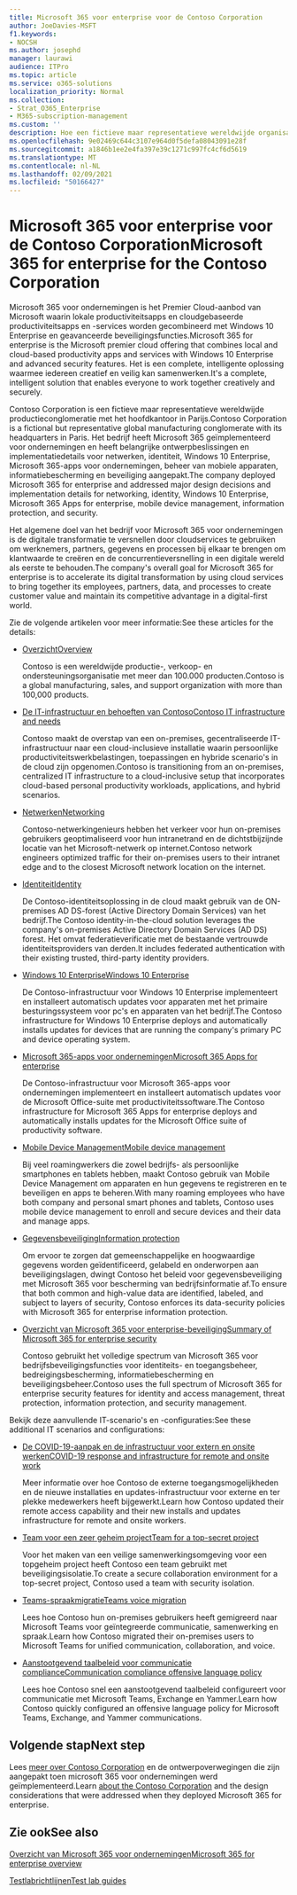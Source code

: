 ```yaml
---
title: Microsoft 365 voor enterprise voor de Contoso Corporation
author: JoeDavies-MSFT
f1.keywords:
- NOCSH
ms.author: josephd
manager: laurawi
audience: ITPro
ms.topic: article
ms.service: o365-solutions
localization_priority: Normal
ms.collection:
- Strat_O365_Enterprise
- M365-subscription-management
ms.custom: ''
description: Hoe een fictieve maar representatieve wereldwijde organisatie Microsoft 365 voor ondernemingen heeft overgenomen.
ms.openlocfilehash: 9e02469c644c3107e964d0f5defa08043091e28f
ms.sourcegitcommit: a1846b1ee2e4fa397e39c1271c997fc4cf6d5619
ms.translationtype: MT
ms.contentlocale: nl-NL
ms.lasthandoff: 02/09/2021
ms.locfileid: "50166427"
---
```

# <a name="microsoft-365-for-enterprise-for-the-contoso-corporation"></a><span data-ttu-id="de3bb-103">Microsoft 365 voor enterprise voor de Contoso Corporation</span><span class="sxs-lookup"><span data-stu-id="de3bb-103">Microsoft 365 for enterprise for the Contoso Corporation</span></span>

<span data-ttu-id="de3bb-104">Microsoft 365 voor ondernemingen is het Premier Cloud-aanbod van Microsoft waarin lokale productiviteitsapps en cloudgebaseerde productiviteitsapps en -services worden gecombineerd met Windows 10 Enterprise en geavanceerde beveiligingsfuncties.</span><span class="sxs-lookup"><span data-stu-id="de3bb-104">Microsoft 365 for enterprise is the Microsoft premier cloud offering that combines local and cloud-based productivity apps and services with Windows 10 Enterprise and advanced security features.</span></span> <span data-ttu-id="de3bb-105">Het is een complete, intelligente oplossing waarmee iedereen creatief en veilig kan samenwerken.</span><span class="sxs-lookup"><span data-stu-id="de3bb-105">It's a complete, intelligent solution that enables everyone to work together creatively and securely.</span></span>

<span data-ttu-id="de3bb-106">Contoso Corporation is een fictieve maar representatieve wereldwijde productieconglomeratie met het hoofdkantoor in Parijs.</span><span class="sxs-lookup"><span data-stu-id="de3bb-106">Contoso Corporation is a fictional but representative global manufacturing conglomerate with its headquarters in Paris.</span></span> <span data-ttu-id="de3bb-107">Het bedrijf heeft Microsoft 365 geïmplementeerd voor ondernemingen en heeft belangrijke ontwerpbeslissingen en implementatiedetails voor netwerken, identiteit, Windows 10 Enterprise, Microsoft 365-apps voor ondernemingen, beheer van mobiele apparaten, informatiebescherming en beveiliging aangepakt.</span><span class="sxs-lookup"><span data-stu-id="de3bb-107">The company deployed Microsoft 365 for enterprise and addressed major design decisions and implementation details for networking, identity, Windows 10 Enterprise, Microsoft 365 Apps for enterprise, mobile device management, information protection, and security.</span></span>

<span data-ttu-id="de3bb-108">Het algemene doel van het bedrijf voor Microsoft 365 voor ondernemingen is de digitale transformatie te versnellen door cloudservices te gebruiken om werknemers, partners, gegevens en processen bij elkaar te brengen om klantwaarde te creëren en de concurrentieversnelling in een digitale wereld als eerste te behouden.</span><span class="sxs-lookup"><span data-stu-id="de3bb-108">The company's overall goal for Microsoft 365 for enterprise is to accelerate its digital transformation by using cloud services to bring together its employees, partners, data, and processes to create customer value and maintain its competitive advantage in a digital-first world.</span></span>

<span data-ttu-id="de3bb-109">Zie de volgende artikelen voor meer informatie:</span><span class="sxs-lookup"><span data-stu-id="de3bb-109">See these articles for the details:</span></span>

- [<span data-ttu-id="de3bb-110">Overzicht</span><span class="sxs-lookup"><span data-stu-id="de3bb-110">Overview</span></span>](contoso-overview.md)

  <span data-ttu-id="de3bb-111">Contoso is een wereldwijde productie-, verkoop- en ondersteuningsorganisatie met meer dan 100.000 producten.</span><span class="sxs-lookup"><span data-stu-id="de3bb-111">Contoso is a global manufacturing, sales, and support organization with more than 100,000 products.</span></span>

- [<span data-ttu-id="de3bb-112">De IT-infrastructuur en behoeften van Contoso</span><span class="sxs-lookup"><span data-stu-id="de3bb-112">Contoso IT infrastructure and needs</span></span>](contoso-infra-needs.md)

  <span data-ttu-id="de3bb-113">Contoso maakt de overstap van een on-premises, gecentraliseerde IT-infrastructuur naar een cloud-inclusieve installatie waarin persoonlijke productiviteitswerkbelastingen, toepassingen en hybride scenario's in de cloud zijn opgenomen.</span><span class="sxs-lookup"><span data-stu-id="de3bb-113">Contoso is transitioning from an on-premises, centralized IT infrastructure to a cloud-inclusive setup that incorporates cloud-based personal productivity workloads, applications, and hybrid scenarios.</span></span>

- [<span data-ttu-id="de3bb-114">Netwerken</span><span class="sxs-lookup"><span data-stu-id="de3bb-114">Networking</span></span>](contoso-networking.md)

  <span data-ttu-id="de3bb-115">Contoso-netwerkingenieurs hebben het verkeer voor hun on-premises gebruikers geoptimaliseerd voor hun intranetrand en de dichtstbijzijnde locatie van het Microsoft-netwerk op internet.</span><span class="sxs-lookup"><span data-stu-id="de3bb-115">Contoso network engineers optimized traffic for their on-premises users to their intranet edge and to the closest Microsoft network location on the internet.</span></span>

- [<span data-ttu-id="de3bb-116">Identiteit</span><span class="sxs-lookup"><span data-stu-id="de3bb-116">Identity</span></span>](contoso-identity.md)

  <span data-ttu-id="de3bb-117">De Contoso-identiteitsoplossing in de cloud maakt gebruik van de ON-premises AD DS-forest (Active Directory Domain Services) van het bedrijf.</span><span class="sxs-lookup"><span data-stu-id="de3bb-117">The Contoso identity-in-the-cloud solution leverages the company's on-premises Active Directory Domain Services (AD DS) forest.</span></span> <span data-ttu-id="de3bb-118">Het omvat federatieverificatie met de bestaande vertrouwde identiteitsproviders van derden.</span><span class="sxs-lookup"><span data-stu-id="de3bb-118">It includes federated authentication with their existing trusted, third-party identity providers.</span></span>

- [<span data-ttu-id="de3bb-119">Windows 10 Enterprise</span><span class="sxs-lookup"><span data-stu-id="de3bb-119">Windows 10 Enterprise</span></span>](contoso-win10.md)

  <span data-ttu-id="de3bb-120">De Contoso-infrastructuur voor Windows 10 Enterprise implementeert en installeert automatisch updates voor apparaten met het primaire besturingssysteem voor pc's en apparaten van het bedrijf.</span><span class="sxs-lookup"><span data-stu-id="de3bb-120">The Contoso infrastructure for Windows 10 Enterprise deploys and automatically installs updates for devices that are running the company's primary PC and device operating system.</span></span>

- [<span data-ttu-id="de3bb-121">Microsoft 365-apps voor ondernemingen</span><span class="sxs-lookup"><span data-stu-id="de3bb-121">Microsoft 365 Apps for enterprise</span></span>](contoso-o365pp.md)

  <span data-ttu-id="de3bb-122">De Contoso-infrastructuur voor Microsoft 365-apps voor ondernemingen implementeert en installeert automatisch updates voor de Microsoft Office-suite met productiviteitssoftware.</span><span class="sxs-lookup"><span data-stu-id="de3bb-122">The Contoso infrastructure for Microsoft 365 Apps for enterprise deploys and automatically installs updates for the Microsoft Office suite of productivity software.</span></span>

- [<span data-ttu-id="de3bb-123">Mobile Device Management</span><span class="sxs-lookup"><span data-stu-id="de3bb-123">Mobile device management</span></span>](contoso-mdm.md)

  <span data-ttu-id="de3bb-124">Bij veel roamingwerkers die zowel bedrijfs- als persoonlijke smartphones en tablets hebben, maakt Contoso gebruik van Mobile Device Management om apparaten en hun gegevens te registreren en te beveiligen en apps te beheren.</span><span class="sxs-lookup"><span data-stu-id="de3bb-124">With many roaming employees who have both company and personal smart phones and tablets, Contoso uses mobile device management to enroll and secure devices and their data and manage apps.</span></span>

- [<span data-ttu-id="de3bb-125">Gegevensbeveiliging</span><span class="sxs-lookup"><span data-stu-id="de3bb-125">Information protection</span></span>](contoso-info-protect.md)

  <span data-ttu-id="de3bb-126">Om ervoor te zorgen dat gemeenschappelijke en hoogwaardige gegevens worden geïdentificeerd, gelabeld en onderworpen aan beveiligingslagen, dwingt Contoso het beleid voor gegevensbeveiliging met Microsoft 365 voor bescherming van bedrijfsinformatie af.</span><span class="sxs-lookup"><span data-stu-id="de3bb-126">To ensure that both common and high-value data are identified, labeled, and subject to layers of security, Contoso enforces its data-security policies with Microsoft 365 for enterprise information protection.</span></span>

- [<span data-ttu-id="de3bb-127">Overzicht van Microsoft 365 voor enterprise-beveiliging</span><span class="sxs-lookup"><span data-stu-id="de3bb-127">Summary of Microsoft 365 for enterprise security</span></span>](contoso-security-summary.md)

  <span data-ttu-id="de3bb-128">Contoso gebruikt het volledige spectrum van Microsoft 365 voor bedrijfsbeveiligingsfuncties voor identiteits- en toegangsbeheer, bedreigingsbescherming, informatiebescherming en beveiligingsbeheer.</span><span class="sxs-lookup"><span data-stu-id="de3bb-128">Contoso uses the full spectrum of Microsoft 365 for enterprise security features for identity and access management, threat protection, information protection, and security management.</span></span>

<span data-ttu-id="de3bb-129">Bekijk deze aanvullende IT-scenario's en -configuraties:</span><span class="sxs-lookup"><span data-stu-id="de3bb-129">See these additional IT scenarios and configurations:</span></span>

- [<span data-ttu-id="de3bb-130">De COVID-19-aanpak en de infrastructuur voor extern en onsite werken</span><span class="sxs-lookup"><span data-stu-id="de3bb-130">COVID-19 response and infrastructure for remote and onsite work</span></span>](../solutions/contoso-remote-onsite-work.md)

  <span data-ttu-id="de3bb-131">Meer informatie over hoe Contoso de externe toegangsmogelijkheden en de nieuwe installaties en updates-infrastructuur voor externe en ter plekke medewerkers heeft bijgewerkt.</span><span class="sxs-lookup"><span data-stu-id="de3bb-131">Learn how Contoso updated their remote access capability and their new installs and updates infrastructure for remote and onsite workers.</span></span>

- [<span data-ttu-id="de3bb-132">Team voor een zeer geheim project</span><span class="sxs-lookup"><span data-stu-id="de3bb-132">Team for a top-secret project</span></span>](../solutions/contoso-team-for-top-secret-project.md)

  <span data-ttu-id="de3bb-133">Voor het maken van een veilige samenwerkingsomgeving voor een topgeheim project heeft Contoso een team gebruikt met beveiligingsisolatie.</span><span class="sxs-lookup"><span data-stu-id="de3bb-133">To create a secure collaboration environment for a top-secret project, Contoso used a team with security isolation.</span></span>

- [<span data-ttu-id="de3bb-134">Teams-spraakmigratie</span><span class="sxs-lookup"><span data-stu-id="de3bb-134">Teams voice migration</span></span>](https://docs.microsoft.com/MicrosoftTeams/voice-case-study-overview)

  <span data-ttu-id="de3bb-135">Lees hoe Contoso hun on-premises gebruikers heeft gemigreerd naar Microsoft Teams voor geïntegreerde communicatie, samenwerking en spraak.</span><span class="sxs-lookup"><span data-stu-id="de3bb-135">Learn how Contoso migrated their on-premises users to Microsoft Teams for unified communication, collaboration, and voice.</span></span>

- [<span data-ttu-id="de3bb-136">Aanstootgevend taalbeleid voor communicatie compliance</span><span class="sxs-lookup"><span data-stu-id="de3bb-136">Communication compliance offensive language policy</span></span>](../compliance/communication-compliance-case-study.md)

  <span data-ttu-id="de3bb-137">Lees hoe Contoso snel een aanstootgevend taalbeleid configureert voor communicatie met Microsoft Teams, Exchange en Yammer.</span><span class="sxs-lookup"><span data-stu-id="de3bb-137">Learn how Contoso quickly configured an offensive language policy for Microsoft Teams, Exchange, and Yammer communications.</span></span>

## <a name="next-step"></a><span data-ttu-id="de3bb-138">Volgende stap</span><span class="sxs-lookup"><span data-stu-id="de3bb-138">Next step</span></span>

<span data-ttu-id="de3bb-139">Lees [meer over Contoso Corporation](contoso-overview.md) en de ontwerpoverwegingen die zijn aangepakt toen microsoft 365 voor ondernemingen werd geïmplementeerd.</span><span class="sxs-lookup"><span data-stu-id="de3bb-139">Learn [about the Contoso Corporation](contoso-overview.md) and the design considerations that were addressed when they deployed Microsoft 365 for enterprise.</span></span>


## <a name="see-also"></a><span data-ttu-id="de3bb-140">Zie ook</span><span class="sxs-lookup"><span data-stu-id="de3bb-140">See also</span></span>

[<span data-ttu-id="de3bb-141">Overzicht van Microsoft 365 voor ondernemingen</span><span class="sxs-lookup"><span data-stu-id="de3bb-141">Microsoft 365 for enterprise overview</span></span>](microsoft-365-overview.md)

[<span data-ttu-id="de3bb-142">Testlabrichtlijnen</span><span class="sxs-lookup"><span data-stu-id="de3bb-142">Test lab guides</span></span>](m365-enterprise-test-lab-guides.md)
